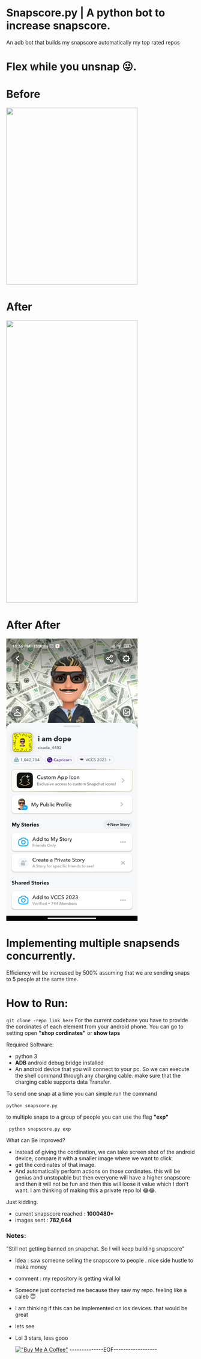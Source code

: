# Snapscore.py | A python bot to increase snapscore.
An adb bot that builds my snapscore automatically
my top rated repos
# Flex while you unsnap 😜.

# Before

<img src=before.jpeg height=470 width=350>

# After

<img src=after.jpeg height=750 width=350>

# After After 
<img src=snapscore.jpg height=750 width=350>

# Implementing multiple snapsends concurrently.
Efficiency will be increased by 500% assuming that we are sending snaps to 5 people at the same time.

# How to Run: 

```git clone -repo link here```
For the current codebase you have to provide the cordinates of each element from your android phone. You can go to setting open **"shop cordinates"** or **show taps**

Required Software: 
* python 3
* **ADB** android debug bridge installed
* An android device that you will connect to your pc. So we can execute the shell command through any charging cable. make sure that the charging cable supports data Transfer.

To send one snap at a time you can simple run the command

```python snapscore.py```

to multiple snaps to a group of people you can use the flag **"exp"**

``` python snapscore.py exp```


What can Be improved? 
* Instead of giving the cordination, we can take screen shot of the android device, compare it with a smaller image where we want to click
* get the cordinates of that image.
* And automatically perform actions on those cordinates. this will be genius and unstopable but then everyone will have a higher snapscore and then it will not be fun and then this will loose it value which I don't want. I am thinking of making this a private repo lol 😂😂.

Just kidding. 

* current snapscore reached : **1000480+**
* images sent : **782,644**
### Notes: 
"Still not getting banned on snapchat. So I will keep building snapscore"
- Idea : saw someone selling the snapscore to people . nice side hustle to make money
- comment : my repository is getting viral lol
- Someone just contacted me because they saw my repo. feeling like a caleb 😇
- I am thinking if this can be implemented on ios devices. that would be great
- lets see
- Lol 3 stars, less gooo
  
  [!["Buy Me A Coffee"](https://www.buymeacoffee.com/assets/img/custom_images/orange_img.png)](https://buymeacoffee.com/hassancodes)
--------------EOF------------------
